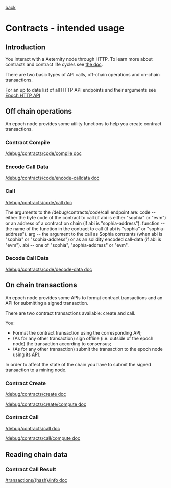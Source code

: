 [back](./README.md)
# Contracts - intended usage

## Introduction
You interact with a Aeternity node through HTTP.
To learn more about contracts and contract life cycles see [the doc](/contracts/contracts.md).

There are two basic types of API calls, off-chain operations and on-chain transactions.

For an up to date list of all HTTP API endpoints and their arguments see
[Epoch HTTP API](https://aeternity.github.io/epoch-api-docs/?config=https://raw.githubusercontent.com/aeternity/epoch/master/apps/aehttp/priv/swagger.json)

## Off chain operations

An epoch node provides some utility functions to help you create contract transactions.


### Contract Compile
[/debug/contracts/code/compile doc](https://aeternity.github.io/epoch-api-docs/?config=https://raw.githubusercontent.com/aeternity/epoch/master/apps/aehttp/priv/swagger.json#/internal/CompileContract)

### Encode Call Data
[/debug/contracts/code/encode-calldata doc](https://aeternity.github.io/epoch-api-docs/?config=https://raw.githubusercontent.com/aeternity/epoch/master/apps/aehttp/priv/swagger.json#/internal/EncodeCalldata)

### Call
[/debug/contracts/code/call doc](https://aeternity.github.io/epoch-api-docs/?config=https://raw.githubusercontent.com/aeternity/epoch/master/apps/aehttp/priv/swagger.json#/internal/CallContract)

The arguments to the /debug/contracts/code/call endpoint are:
code -- either the byte code of the contract to call (if abi is either "sophia" or "evm") or an address of a contract on chain (if abi is "sophia-address").
function -- the name of the function in the contract to call (if abi is "sophia" or "sophia-address").
arg -- the argument to the call as Sophia constants (when abi is "sophia" or "sophia-address") or as an solidity encoded call-data (if abi is "evm").
abi -- one of "sophia", "sophia-address" or "evm".

### Decode Call Data
[/debug/contracts/code/decode-data doc](https://aeternity.github.io/epoch-api-docs/?config=https://raw.githubusercontent.com/aeternity/epoch/master/apps/aehttp/priv/swagger.json#/internal/DecodeData)

## On chain transactions

An epoch node provides some APIs to format contract transactions and an API for submitting a signed transaction.

There are two contract transactions available: create and call.

You:
* Format the contract transaction using the corresponding API;
* (As for any other transaction) sign offline (i.e. outside of the epoch node) the transaction according to consensus;
* (As for any other transaction) submit the transaction to the epoch node using [its API](https://aeternity.github.io/epoch-api-docs/?config=https://raw.githubusercontent.com/aeternity/epoch/master/apps/aehttp/priv/swagger.json#/external/PostTransaction).

In order to affect the state of the chain you have to submit the signed transaction to a mining node.

### Contract Create
[/debug/contracts/create doc](https://aeternity.github.io/epoch-api-docs/?config=https://raw.githubusercontent.com/aeternity/epoch/master/apps/aehttp/priv/swagger.json#/internal/PostContractCreate)

[/debug/contracts/create/compute doc](https://aeternity.github.io/epoch-api-docs/?config=https://raw.githubusercontent.com/aeternity/epoch/master/apps/aehttp/priv/swagger.json#/internal/PostContractCreateCompute)

### Contract Call
[/debug/contracts/call doc](https://aeternity.github.io/epoch-api-docs/?config=https://raw.githubusercontent.com/aeternity/epoch/master/apps/aehttp/priv/swagger.json#/internal/PostContractCall)

[/debug/contracts/call/compute doc](https://aeternity.github.io/epoch-api-docs/?config=https://raw.githubusercontent.com/aeternity/epoch/master/apps/aehttp/priv/swagger.json#/internal/PostContractCallCompute)

## Reading chain data

### Contract Call Result
[/transactions/{hash}/info doc](https://aeternity.github.io/epoch-api-docs/?config=https://raw.githubusercontent.com/aeternity/epoch/master/apps/aehttp/priv/swagger.json#/external/GetTransactionInfoByHash)


